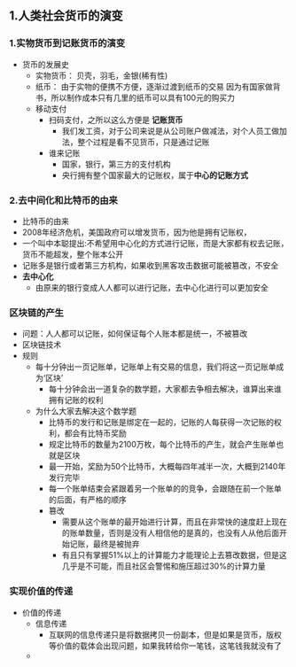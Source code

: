 ## 1.人类社会货币的演变
### 1.实物货币到记账货币的演变
- 货币的发展史
  - 实物货币：
    贝壳，羽毛，金银(稀有性)
  - 纸币：
    由于实物的便携不方便，逐渐过渡到纸币的交易
    因为有国家做背书，所以制作成本只有几里的纸币可以具有100元的购买力
  - 移动支付
    - 扫码支付，之所以这么方便是 **记账货币**
      - 我们发工资，对于公司来说是从公司账户做减法，对个人员工做加法，整个过程是看不见货币，只是通过记账
    - 谁来记账
      - 国家，银行，第三方的支付机构
      - 央行拥有整个国家最大的记账权，属于**中心的记账方式**
### 2.去中间化和比特币的由来
- 比特币的由来
 - 2008年经济危机，美国政府可以增发货币，因为他是拥有记账权，
 - 一个叫中本聪提出:不希望用中心化的方式进行记账，而是大家都有权去记账，货币不能超发，整个账本公开
 - 记账多是银行或者第三方机构，如果收到黑客攻击数据可能被篡改，不安全
- **去中心化**
  - 由原来的银行变成人人都可以进行记账，去中心化进行可以更加安全
### 区块链的产生
  - 问题：人人都可以记账，如何保证每个人账本都是统一，不被篡改
  - 区块链技术
  - 规则
    - 每十分钟出一页记账单，记账单上有交易的信息，我们将这一页记账单成为‘区块’
      - 每十分钟会出一道复杂的数学题，大家都去争相去解决，谁算出来谁拥有记账的权利
    - 为什么大家去解决这个数学题
      - 比特币的发行和记账是绑定在一起的，记账的人每获得一次记账的权利，都会有比特币奖励
      - 规定比特币的数量为2100万枚，每个比特币的产生，就会产生账单也就是区块
      - 最一开始，奖励为50个比特币，大概每四年减半一次，大概到2140年发行完毕
      - 每一个账单结束会紧跟着另一个账单的的竞争，会跟随在前一个账单的后面，有严格的顺序
      - 篡改
        - 需要从这个账单的最开始进行计算，而且在非常快的速度赶上现在的账单数量，否则是没有人相信他的是真的，也没有人从他后面开始记账，最终是被抛弃
        - 有且只有掌握51%以上的计算能力才能理论上去篡改数据，但是这几乎是不可能，而且社区会警惕和施压超过30%的计算力量
### 实现价值的传递
  - 价值的传递
    - 信息传递
      - 互联网的信息传递只是将数据拷贝一份副本，但是如果是货币，版权等价值的载体会出现问题，如果我转给你一笔钱，这笔钱我就没有了
    - 
    


  
